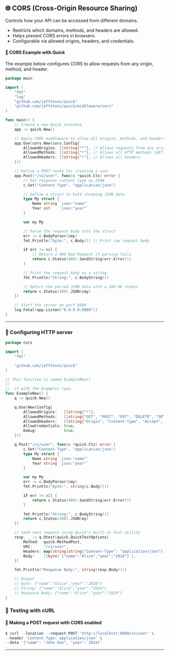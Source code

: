 
## 🌐 CORS (Cross-Origin Resource Sharing)
Controls how your API can be accessed from different domains.

- Restricts which domains, methods, and headers are allowed.
- Helps prevent CORS errors in browsers.
- Configurable via allowed origins, headers, and credentials.


#### 🔧 CORS Example with Quick
The example below configures CORS to allow requests from any origin, method, and header.

```go
package main

import (
    "fmt"
    "log"
    "github.com/jeffotoni/quick"
    "github.com/jeffotoni/quick/middleware/cors"
)

func main() {
    // Create a new Quick instance
    app := quick.New()

    // Apply CORS middleware to allow all origins, methods, and headers
    app.Use(cors.New(cors.Config{
        AllowedOrigins: []string{"*"}, // Allows requests from any origin
        AllowedMethods: []string{"*"}, // Allows all HTTP methods (GET, POST, PUT, DELETE, etc.)
        AllowedHeaders: []string{"*"}, // Allows all headers
    }))

    // Define a POST route for creating a user
    app.Post("/v1/user", func(c *quick.Ctx) error {
        // Set response content type as JSON
        c.Set("Content-Type", "application/json")

        // Define a struct to hold incoming JSON data
        type My struct {
            Name string `json:"name"`
            Year int    `json:"year"`
        }

        var my My

        // Parse the request body into the struct
        err := c.BodyParser(&my)
        fmt.Println("byte:", c.Body()) // Print raw request body

        if err != nil {
            // Return a 400 Bad Request if parsing fails
            return c.Status(400).SendString(err.Error())
        }

        // Print the request body as a string
        fmt.Println("String:", c.BodyString())

        // Return the parsed JSON data with a 200 OK status
        return c.Status(200).JSON(&my)
    })

    // Start the server on port 8080
    log.Fatal(app.Listen("0.0.0.0:8080"))
}

```
---
### 📌 Configuring HTTP server 

```go
package cors

import (
	"fmt"

	"github.com/jeffotoni/quick"
)

// This function is named ExampleNew()
//
//	it with the Examples type.
func ExampleNew() {
	q := quick.New()

	q.Use(New(Config{
		AllowedOrigins:   []string{"*"},
		AllowedMethods:   []string{"GET", "POST", "PUT", "DELETE", "OPTIONS"},
		AllowedHeaders:   []string{"Origin", "Content-Type", "Accept", "Authorization"},
		AllowCredentials: true,
		Debug:            true,
	}))

	q.Post("/v1/user", func(c *quick.Ctx) error {
		c.Set("Content-Type", "application/json")
		type My struct {
			Name string `json:"name"`
			Year string `json:"year"`
		}

		var my My
		err := c.BodyParser(&my)
		fmt.Println("byte:", string(c.Body()))

		if err != nil {
			return c.Status(400).SendString(err.Error())
		}

		fmt.Println("String:", c.BodyString())
		return c.Status(200).JSON(my)
	})

	// Send test request using Quick's built-in test utility
	resp, _ := q.Qtest(quick.QuickTestOptions{
		Method:  quick.MethodPost,
		URI:     "/v1/user",
		Headers: map[string]string{"Content-Type": "application/json"},
		Body:    []byte(`{"name":"Alice","year":"2024"}`),
	})

	fmt.Println("Response Body:", string(resp.Body()))

	// Output
	// byte: {"name":"Alice","year":"2024"}
	// String: {"name":"Alice","year":"2024"}
	// Response Body: {"name":"Alice","year":"2024"}
}
```

### 📌 Testing with cURL

#### 🔹 Making a POST request with CORS enabled

```go
$ curl --location --request POST 'http://localhost:8080/v1/user' \
--header 'Content-Type: application/json' \
--data '{"name": "John Doe", "year": 2024}'
```
---


